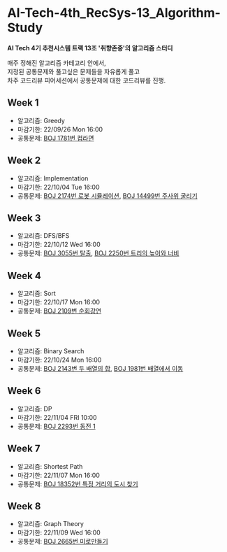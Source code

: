 # AI-Tech-4th_RecSys-13_Algorithm-Study
**AI Tech 4기 추천시스템 트랙 13조 '취향존중'의 알고리즘 스터디**  
  
매주 정해진 알고리즘 카테고리 안에서,  
지정된 공통문제와 풀고싶은 문제들을 자유롭게 풀고    
차주 코드리뷰 피어세션에서 공통문제에 대한 코드리뷰를 진행.  

## Week 1
- 알고리즘: Greedy
- 마감기한: 22/09/26 Mon 16:00 
- 공통문제: [BOJ 1781번 컵라면](https://www.acmicpc.net/problem/1781)
  
## Week 2
- 알고리즘: Implementation
- 마감기한: 22/10/04 Tue 16:00
- 공통문제: [BOJ 2174번 로봇 시뮬레이션](https://www.acmicpc.net/problem/2174), 
[BOJ 14499번 주사위 굴리기](https://www.acmicpc.net/problem/14499)

## Week 3
- 알고리즘: DFS/BFS
- 마감기한: 22/10/12 Wed 16:00
- 공통문제: [BOJ 3055번 탈출](https://www.acmicpc.net/problem/3055), 
[BOJ 2250번 트리의 높이와 너비](https://www.acmicpc.net/problem/2250)

## Week 4
- 알고리즘: Sort
- 마감기한: 22/10/17 Mon 16:00
- 공통문제: [BOJ 2109번 순회강연](https://www.acmicpc.net/problem/2109)

## Week 5
- 알고리즘: Binary Search
- 마감기한: 22/10/24 Mon 16:00
- 공통문제: [BOJ 2143번 두 배열의 합](https://www.acmicpc.net/problem/2143),
[BOJ 1981번 배열에서 이동](https://www.acmicpc.net/problem/1981)

## Week 6
- 알고리즘: DP
- 마감기한: 22/11/04 FRI 10:00
- 공통문제: [BOJ 2293번 동전 1](https://www.acmicpc.net/problem/2293)

## Week 7
- 알고리즘: Shortest Path
- 마감기한: 22/11/07 Mon 16:00
- 공통문제: [BOJ 18352번 특정 거리의 도시 찾기](https://www.acmicpc.net/problem/18352)

## Week 8
- 알고리즘: Graph Theory
- 마감기한: 22/11/09 Wed 16:00
- 공통문제: [BOJ 2665번 미로만들기](https://www.acmicpc.net/problem/2665)
